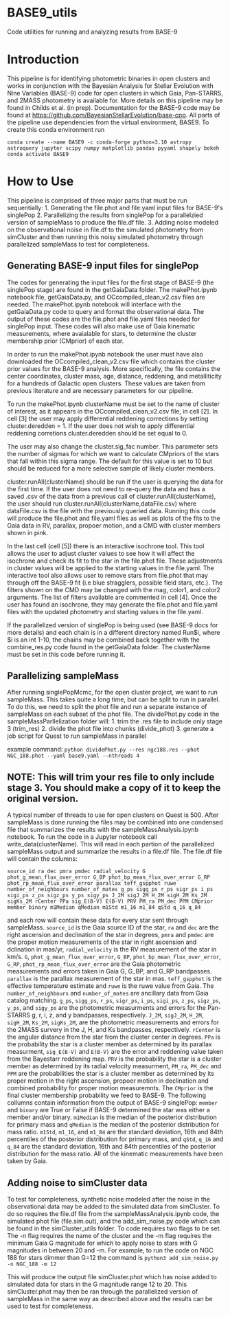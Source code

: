 # BASE9_utils
Code utilities for running and analyzing results from BASE-9 

# Introduction
This pipeline is for identifying photometric binaries in open clusters and works in conjunction with the Bayesian Analysis for Stellar Evolution with Nine Variables (BASE-9) code for open clusters in which Gaia, Pan-STARRS, and 2MASS photometry is available for.  More details on this pipeline may be found in Childs et al. (in prep).  Documentation for the BASE-9 code may be found at https://github.com/BayesianStellarEvolution/base-cpp.  All parts of the pipeline use dependencies from the virtual environment, BASE9.  To create this conda environment run

```
conda create --name BASE9 -c conda-forge python=3.10 astropy astroquery jupyter scipy numpy matplotlib pandas pyyaml shapely bokeh
conda activate BASE9
```

# How to Use
This pipeline is comprised of three major parts that must be run sequentially:
	1. Generating the file.phot and file.yaml input files for BASE-9's singlePop
 	2. Parallelizing the results from singlePop for a parallelzied version of sampleMass to produce the file.df file.
  	3.  Adding noise modeled on the observational noise in file.df to the simulated photometry from simCluster and then running this noisy simulated photometry through parallelized sampleMass to test for completeness.
  ## Generating BASE-9 input files for singlePop

  The codes for generating the input files for the first stage of BASE-9 (the singlePop stage) are found in the getGaiaData folder.  The makePhot.ipynb notebook file, getGaiaData.py, and OCcompiled_clean_v2.csv files are needed.  The makePhot.ipynb notebook will interface with the getGaiaData.py code to query and format the observational data.  The output of these codes are the file.phot and file.yaml files needed for singlePop input.  These codes will also make use of Gaia kinematic measurements, where avaialable for stars, to determine the cluster membership prior (CMprior) of each star.
  
  In order to run the makePhot.ipynb notebook the user must have also downloaded the OCcompiled_clean_v2.csv file which contains the cluster prior values for the BASE-9 analysis.  More specifically, the file contains the center coordinates, cluster mass, age, distance, reddening, and metalliticity for a hundreds of Galactic open clusters.  These values are taken from previous literature and are necessary parameters for our pipeline.

  To run the makePhot.ipynb clusterName must be set to the name of cluster of interest, as it appears in the OCcompiled_clean_v2.csv file, in cell [2].  In cell [3] the user may apply differential reddening corrections by setting cluster.deredden = 1.  If the user does not wish to apply differential reddening corretions cluster.deredden should be set equal to 0.

  The user may also change the cluster.sig_fac number.  This parameter sets the number of sigmas for which we want to calculate CMpriors of the stars that fall within this sigma range.  The default for this value is set to 10 but should be reduced for a more selective sample of likely cluster members.

  cluster.runAll(clusterName) should be run if the user is querying the data for the first time.  If the user does not need to re-query the data and has a saved .csv of the data from a previous call of cluster.runAll(clusterName), the user should run cluster.runAll(clusterName,dataFile.csv) where dataFile.csv is the file with the previously queried data.  Running this code will produce the file.phot and file.yaml files as well as plots of the fits to the Gaia data in RV, parallax, propoer motion, and a CMD with cluster members shown in pink.

  In the last cell (cell [5]) there is an interactive isochrone tool.  This tool allows the user to adjust cluster values to see how it will affect the isochrone and check its fit to the star in the file.phot file.  These adjustments in cluster values will be applied to the starting values in the file.yaml.  The interactive tool also allows user to remove stars from file.phot that may through off the BASE-9 fit (i.e blue stragglers, possible field stars, etc.).  The filters shown on the CMD may be changed with the mag, color1, and color2 arguments.  The list of filters available are commented in cell [4].  Once the user has found an isochrone, they may generate the file.phot and file.yaml files with the updated photometry and starting values in the file.yaml.

If the parallelized version of singlePop is being used (see BASE-9 docs for more details) and each chain is in a different directory named Run$i, where $i is an int 1-10, the chains may be combined back together with the combine_res.py code found in the getGaiaData folder.  The clusterName must be set in this code before running it.

  ##  Parallelizing sampleMass

  After running singlePopMcmc, for the open cluster project, we want to run sampleMass.  This takes quite a long time, but can be split to run in parallel.  To do this, we need to split the phot file and run a separate instance of sampleMass on each subset of the phot file.  The dividePhot.py code in the sampleMassParllelization folder will:
	1. trim the .res file to include only stage 3 (trim_res)
	2. divide the phot file into chunks (divide_phot)
	3. generate a job script for Quest to run sampleMass in parallel

example command:
` python dividePhot.py --res ngc188.res --phot NGC_188.phot --yaml base9.yaml --nthreads 4 `

## NOTE: This will trim your res file to only include stage 3.  You should make a copy of it to keep the original version.

A typical number of threads to use for open clusters on Quest is 500.  After sampleMass is done running the files may be combined into one condensed file that summarizes the results with the sampleMassAnalysis.ipynb notebook.  To run the code in a Jupyter notebook call write_data(clusterName).  This will read in each partion of the parallelized sampleMass output and summarize the results in a file.df file.  The file.df file will contain the columns:  

` source_id ra dec pmra pmdec radial_velocity G phot_g_mean_flux_over_error G_BP phot_bp_mean_flux_over_error G_RP phot_rp_mean_flux_over_error parallax teff_gspphot ruwe number_of_neighbours number_of_mates g_ps sigg_ps r_ps sigr_ps i_ps sigi_ps z_ps sigz_ps y_ps sigy_ps J_2M sigJ_2M H_2M sigH_2M Ks_2M sigKs_2M rCenter PPa sig_E(B-V) E(B-V) PRV PM_ra PM_dec PPM CMprior member binary m1Median qMedian m1Std m1_16 m1_84 qStd q_16 q_84 `

and each row will contain these data for every star sent through sampleMass.  `source_id` is the Gaia source ID of the star, `ra` and `dec` are the right ascension and declination of the star in degrees, `pmra` and `pmdec` are the proper motion measurements of the star in right ascension and dclination in mas/yr, `radial_velocity` is the RV measurement of the star in km/s.  `G`, `phot_g_mean_flux_over_error`, `G_BP`, `phot_bp_mean_flux_over_error`, `G_RP`, `phot_rp_mean_flux_over_error` are the Gaia photometric measurements and errors taken in Gaia G, G_BP, and G_RP bandpasses. `parallax` is the parallax measurement of the star in mas.  `teff_gspphot` is the effective temperature estimate and `ruwe` is the ruwe value from Gaia. The `number_of_neighbours` and `number_of_mates` are ancillary data from Gaia catalog matching. `g_ps`, `sigg_ps`, `r_ps`, `sigr_ps`, `i_ps`, `sigi_ps`, `z_ps`, `sigz_ps`, `y_ps`, and `sigy_ps` are the photometric measurments and errors for the Pan-STARRS g, r, i, z, and y bandpasses, respectively.  `J_2M`, `sigJ_2M`, `H_2M`, `sigH_2M`, `Ks_2M`, `sigKs_2M`, are the photometric measurements and errors for the 2MASS survery in the J, H, and Ks bandpasses, respectively. `rCenter` is the angular distance from the star from the cluster center in degrees. `PPa` is the probability the star is a cluster member as determined by its parallax measurment, `sig_E(B-V)` and `E(B-V)` are the error and reddening value taken from the Bayestarr reddening map. `PRV` is the probability the star is a cluster member as determined by its radial velocity measurment, `PM_ra`, `PM_dec` and `PPM` are the probabilities the star is a cluster member as determined by its proper motion in the right ascension, propoer motion in declination and combined probability for proper motion measuremnts.  The `CMprior` is the final cluster membership probability we feed to BASE-9.  The following collumns contain information from the output of BASE-9 singlePop: `member` and `binary` are True or False if BASE-9 determined the star was either a member and/or binary. `m1Median` is the median of the posterior distribution for primary mass and `qMedian` is the median of the posterior distribution for mass ratio.  `m1Std`, `m1_16`, and  `m1_84` are the standard deviation, 16th and 84th percentiles of the posterior distribution for primary mass, and `qStd`, `q_16` and `q_84` are the standard deviation, 16th and 84th percentiles of the posterior distribution for the mass ratio.  All of the kinematic measurements have been taken by Gaia.

  ## Adding noise to simCluster data
  To test for completeness, synthetic noise modeled after the noise in the observational data may be added to the simulated data from simCluster.  To do so requires the file.df file from the sampleMassAnalysis.ipynb code, the simulated phot file (file.sim.out), and the add_sim_noise.py code which can be found in the simCluster_utils folder.  To code requires two flags to be set.  The -n flag requires the name of the cluster and the -m flag requires the minimum Gaia G magnitude for which to apply noise to stars with G magnitudes in between 20 and -m.  For example, to run the code on NGC 188 for stars dimmer than G=12 the command is
  ` python3 add_sim_noise.py -n NGC_188 -m 12 `

  This will produce the output file simCluster.phot which has noise added to simulated data for stars in the G magnitude range 12 to 20.  This simCluster.phot may then be ran through the parallelized version of sampleMass in the same way as described above and the results can be used to test for completeness.
